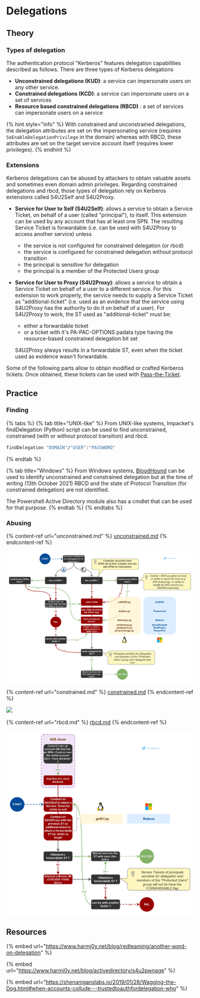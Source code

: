# Delegations

## Theory

### Types of delegation

The authentication protocol "Kerberos" features delegation capabilities described as follows. There are three types of Kerberos delegations

* **Unconstrained delegations (KUD)**: a service can impersonate users on any other service.
* **Constrained delegations (KCD)**: a service can impersonate users on a set of services
* **Resource based constrained delegations (RBCD)** : a set of services can impersonate users on a service

{% hint style="info" %}
With constrained and unconstrained delegations, the delegation attributes are set on the impersonating service (requires `SeEnableDelegationPrivilege` in the domain) whereas with RBCD, these attributes are set on the target service account itself (requires lower privileges).
{% endhint %}

### Extensions

Kerberos delegations can be abused by attackers to obtain valuable assets and sometimes even domain admin privileges. Regarding constrained delegations and rbcd, those types of delegation rely on Kerberos extensions called S4U2Self and S4U2Proxy.

* **Service for User to Self (S4U2Self)**: allows a service to obtain a Service Ticket, on behalf of a user (called "principal"), to itself. This extension can be used by any account that has at least one SPN. The resulting Service Ticket is forwardable (i.e. can be used with S4U2Proxy to access another service) unless
  * the service is not configured for constrained delegation (or rbcd)
  * the service is configured for constrained delegation without protocol transition
  * the principal is sensitive for delegation
  * the principal is a member of the Protected Users group
*   **Service for User to Proxy (S4U2Proxy)**: allows a service to obtain a Service Ticket on behalf of a user to a different service. For this extension to work properly, the service needs to supply a Service Ticket as "additional-ticket" (i.e. used as an evidence that the service using S4U2Proxy has the authority to do it on behalf of a user). For S4U2Proxy to work, the ST used as "additional-ticket" must be:

    * either a forwardable ticket
    * or a ticket with it's PA-PAC-OPTIONS padata type having the resource-based constrained delegation bit set

    S4U2Proxy always results in a forwardable ST, even when the ticket used as evidence wasn't forwardable.

Some of the following parts allow to obtain modified or crafted Kerberos tickets. Once obtained, these tickets can be used with [Pass-the-Ticket](../ptt.md).

## Practice

### Finding

{% tabs %}
{% tab title="UNIX-like" %}
From UNIX-like systems, Impacket's findDelegation (Python) script can be used to find unconstrained, constrained (with or without protocol transition) and rbcd.

```bash
findDelegation "DOMAIN"/"USER":"PASSWORD"
```
{% endtab %}

{% tab title="Windows" %}
From Windows systems, [BloodHound](../../../recon/bloodhound.md) can be used to identify unconstrained and constrained delegation but at the time of writing (13th October 2021) RBCD and the state of Protocol Transition (for constrained delegation) are not identified.

The Powershell Active Directory module also has a cmdlet that can be used for that purpose.
{% endtab %}
{% endtabs %}

### Abusing

{% content-ref url="unconstrained.md" %}
[unconstrained.md](unconstrained.md)
{% endcontent-ref %}

![](../../../../.gitbook/assets/Kerberos_delegations-unconstrained.drawio.png)

{% content-ref url="constrained.md" %}
[constrained.md](constrained.md)
{% endcontent-ref %}

![](../../../../.gitbook/assets/Kerberos_delegations-constrained\(1\).png)

{% content-ref url="rbcd.md" %}
[rbcd.md](rbcd.md)
{% endcontent-ref %}

![](../../../../.gitbook/assets/Kerberos_delegations-rbcd.drawio.png)

## Resources

{% embed url="https://www.harmj0y.net/blog/redteaming/another-word-on-delegation" %}

{% embed url="https://www.harmj0y.net/blog/activedirectory/s4u2pwnage" %}

{% embed url="https://shenaniganslabs.io/2019/01/28/Wagging-the-Dog.html#when-accounts-collude---trustedtoauthfordelegation-who" %}
